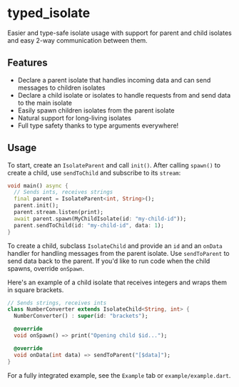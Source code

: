 # typed_isolate

Easier and type-safe isolate usage with support for parent and child isolates and easy 2-way communication between them.

## Features
- Declare a parent isolate that handles incoming data and can send messages to children isolates
- Declare a child isolate or isolates to handle requests from and send data to the main isolate
- Easily spawn children isolates from the parent isolate
- Natural support for long-living isolates
- Full type safety thanks to type arguments everywhere!

## Usage

To start, create an `IsolateParent` and call `init()`. After calling `spawn()` to create a child, use `sendToChild` and subscribe to its `stream`:

```dart
void main() async {
  // Sends ints, receives strings
  final parent = IsolateParent<int, String>();
  parent.init();
  parent.stream.listen(print);
  await parent.spawn(MyChildIsolate(id: "my-child-id"));
  parent.sendToChild(id: "my-child-id", data: 1);
}
```

To create a child, subclass `IsolateChild` and provide an `id` and an `onData` handler for handling messages from the parent isolate. Use `sendToParent` to send data back to the parent. If you'd like to run code when the child spawns, override `onSpawn`.

Here's an example of a child isolate that receives integers and wraps them in square brackets.

```dart
// Sends strings, receives ints
class NumberConverter extends IsolateChild<String, int> {
  NumberConverter() : super(id: "brackets");

  @override
  void onSpawn() => print("Opening child $id...");

  @override
  void onData(int data) => sendToParent("[$data]");
}
```

For a fully integrated example, see the `Example` tab or `example/example.dart`.
